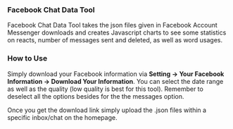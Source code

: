 ### Facebook Chat Data Tool

Facebook Chat Data Tool takes the json files given in Facebook Account Messenger downloads and creates Javascript charts to see some statistics on reacts, number of messages sent and deleted, as well as word usages.

### How to Use
Simply download your Facebook information via **Setting -> Your Facebook Information -> Download Your Information**. You can select the date range as well as the quality (low quality is best for this tool). Remember to deselect all the options besides for the the messages option.

Once you get the download link simply upload the .json files within a specific inbox/chat on the homepage.
